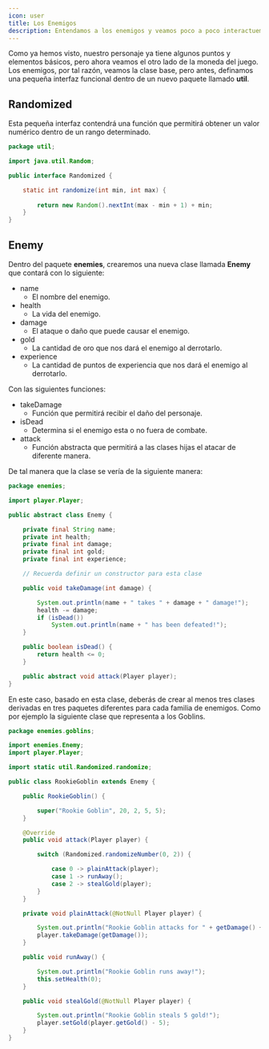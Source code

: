```yaml
---
icon: user
title: Los Enemigos
description: Entendamos a los enemigos y veamos poco a poco interactuemos con el.
---
```


Como ya hemos visto, nuestro personaje ya tiene algunos puntos y elementos básicos, pero ahora veamos el otro lado de la
moneda del juego. Los enemigos, por tal razón, veamos la clase base, pero antes, definamos una pequeña interfaz
funcional dentro de un nuevo paquete llamado **util**.

## Randomized

Esta pequeña interfaz contendrá una función que permitirá obtener un valor numérico dentro de un rango determinado.

```java
package util;

import java.util.Random;

public interface Randomized {

    static int randomize(int min, int max) {
    
        return new Random().nextInt(max - min + 1) + min;
    }
}
```

## Enemy

Dentro del paquete **enemies**, crearemos una nueva clase llamada **Enemy** que contará con lo siguiente:

- name
    - El nombre del enemigo.
- health
    - La vida del enemigo.
- damage
    - El ataque o daño que puede causar el enemigo.
- gold
    - La cantidad de oro que nos dará el enemigo al derrotarlo.
- experience
    - La cantidad de puntos de experiencia que nos dará el enemigo al derrotarlo.

Con las siguientes funciones:

- takeDamage
    - Función que permitirá recibir el daño del personaje.
- isDead
    - Determina si el enemigo esta o no fuera de combate.
- attack
    - Función abstracta que permitirá a las clases hijas el atacar de diferente manera.

De tal manera que la clase se vería de la siguiente manera:

```java
package enemies;

import player.Player;

public abstract class Enemy {

    private final String name;
    private int health;
    private final int damage;
    private final int gold;
    private final int experience;

    // Recuerda definir un constructor para esta clase

    public void takeDamage(int damage) {

        System.out.println(name + " takes " + damage + " damage!");
        health -= damage;
        if (isDead())
            System.out.println(name + " has been defeated!");
    }

    public boolean isDead() {
        return health <= 0;
    }

    public abstract void attack(Player player);
}
```

En este caso, basado en esta clase, deberás de crear al menos tres clases derivadas en tres paquetes diferentes para
cada familia de enemigos. Como por ejemplo la siguiente clase que representa a los Goblins.

```java
package enemies.goblins;

import enemies.Enemy;
import player.Player;

import static util.Randomized.randomize;

public class RookieGoblin extends Enemy {

	public RookieGoblin() {

		super("Rookie Goblin", 20, 2, 5, 5);
	}

	@Override
	public void attack(Player player) {

		switch (Randomized.randomizeNumber(0, 2)) {

			case 0 -> plainAttack(player);
			case 1 -> runAway();
			case 2 -> stealGold(player);
		}
	}

	private void plainAttack(@NotNull Player player) {

		System.out.println("Rookie Goblin attacks for " + getDamage() + " damage!");
		player.takeDamage(getDamage());
	}

	public void runAway() {

		System.out.println("Rookie Goblin runs away!");
		this.setHealth(0);
	}

	public void stealGold(@NotNull Player player) {

		System.out.println("Rookie Goblin steals 5 gold!");
		player.setGold(player.getGold() - 5);
	}
}
```
